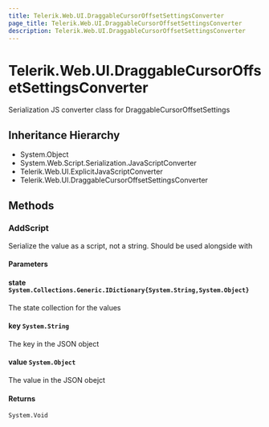 ```yaml
---
title: Telerik.Web.UI.DraggableCursorOffsetSettingsConverter
page_title: Telerik.Web.UI.DraggableCursorOffsetSettingsConverter
description: Telerik.Web.UI.DraggableCursorOffsetSettingsConverter
---
```


# Telerik.Web.UI.DraggableCursorOffsetSettingsConverter

Serialization JS converter class for DraggableCursorOffsetSettings

## Inheritance Hierarchy

* System.Object
* System.Web.Script.Serialization.JavaScriptConverter
* Telerik.Web.UI.ExplicitJavaScriptConverter
* Telerik.Web.UI.DraggableCursorOffsetSettingsConverter

## Methods

###  AddScript

Serialize the value as a script, not a string. Should be used alongside with

#### Parameters

#### state `System.Collections.Generic.IDictionary{System.String,System.Object}`

The state collection for the values

#### key `System.String`

The key in the JSON object

#### value `System.Object`

The value in the JSON obejct

#### Returns

`System.Void` 

